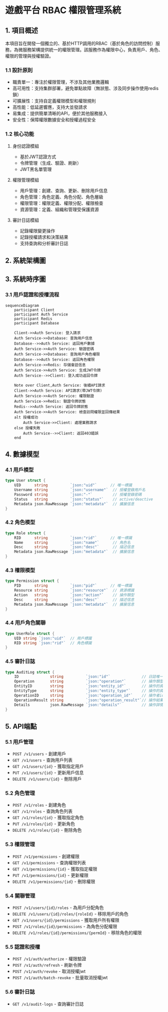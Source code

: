 # 遊戲平台 RBAC 權限管理系統

## 1. 項目概述
本項目旨在開發一個獨立的、基於HTTP調用的RBAC（基於角色的訪問控制）服務，為微服務架構提供統一的權限管理。該服務作為權限中心，負責用戶、角色、權限的管理與授權驗證。

### 1.1 設計原則
- 職責單一：專注於權限管理，不涉及其他業務邏輯
- 高可用性：支持集群部署，避免單點故障（無狀態、涉及同步操作使用redis鎖）
- 可擴展性：支持自定義權限模型和權限規則
- 高性能：低延遲響應，支持大並發請求
- 易集成：提供簡單清晰的API，便於其他服務接入
- 安全性：保障權限數據安全和授權過程安全

### 1.2 核心功能
1. 身份認證模組
   - 基於JWT認證方式
   - 令牌管理（生成、驗證、刷新）
   - JWT黑名單管理

2. 權限管理模組
   - 用戶管理：創建、查詢、更新、刪除用戶信息
   - 角色管理：角色定義、角色分配、角色層級
   - 權限管理：權限定義、權限分配、權限檢查
   - 資源管理：定義、組織和管理受保護資源

3. 審計日誌模組
   - 記錄權限變更操作
   - 記錄授權請求和決策結果
   - 支持查詢和分析審計日誌

## 2. 系統架構圖

## 3. 系統時序圖

### 3.1 用戶認證和授權流程
```mermaid
sequenceDiagram
    participant Client
    participant Auth Service
    participant Redis
    participant Database
    
    Client->>Auth Service: 登入請求
    Auth Service->>Database: 查詢用戶信息
    Database-->>Auth Service: 返回用戶數據
    Auth Service->>Auth Service: 驗證密碼
    Auth Service->>Database: 查詢用戶角色權限
    Database-->>Auth Service: 返回角色權限
    Auth Service->>Redis: 存儲會話信息
    Auth Service->>Auth Service: 生成JWT令牌
    Auth Service-->>Client: 登入成功返回令牌
    
    Note over Client,Auth Service: 後續API請求
    Client->>Auth Service: API請求(帶JWT令牌)
    Auth Service->>Auth Service: 權限驗證
    Auth Service->>Redis: 驗證令牌狀態
    Redis-->>Auth Service: 返回令牌狀態
    Auth Service->>Auth Service: 檢查訪問權限並回傳結果
    alt 授權成功
        Auth Service->>Client: 處理業務請求
    else 授權失敗
        Auth Service-->>Client: 返回403錯誤
    end
```

## 4. 數據模型

### 4.1 用戶模型
```go
type User struct {
    UID      string          `json:"uid"`      // 唯一標識
    Username string          `json:"username"`  // 授權登錄用戶名
    Password string          `json:"-"`         // 授權登錄密碼
    Status   string          `json:"status"`    // active/deactive
    Metadata json.RawMessage `json:"metadata"`  // 擴展信息
}
```

### 4.2 角色模型
```go
type Role struct {
    RID      string          `json:"rid"`      // 唯一標識
    Name     string          `json:"name"`      // 角色名
    Desc     string          `json:"desc"`      // 描述信息
    Metadata json.RawMessage `json:"metadata"`  // 擴展信息
}
```

### 4.3 權限模型
```go
type Permission struct {
    PID      string          `json:"pid"`      // 唯一標識
    Resource string          `json:"resource"`  // 資源標識
    Action   string          `json:"action"`    // 操作類型
    Desc     string          `json:"desc"`      // 描述信息
    Metadata json.RawMessage `json:"metadata"`  // 擴展信息
}
```

### 4.4 用戶角色關聯
```go
type UserRole struct {
    UID string `json:"uid"`  // 用戶標識
    RID string `json:"rid"`  // 角色標識
}
```

### 4.5 審計日誌
```go
type AuditLog struct {
    ID              string          `json:"id"`              // 日誌唯一標識
    Operation       string          `json:"operation"`       // 操作類型
    EntityID        string          `json:"entity_id"`       // 操作的資源id
    EntityType      string          `json:"entity_type"`     // 操作的資源類型
    OperationID     string          `json:"operation_id"`    // 操作者id
    OperationResult string          `json:"operation_result"`// 操作結果
    Details         json.RawMessage `json:"details"`         // 操作詳情
}
```

## 5. API端點

### 5.1 用戶管理
- `POST /v1/users` - 創建用戶
- `GET /v1/users` - 查詢用戶列表
- `GET /v1/users/{id}` - 獲取指定用戶
- `PUT /v1/users/{id}` - 更新用戶信息
- `DELETE /v1/users/{id}` - 刪除用戶

### 5.2 角色管理
- `POST /v1/roles` - 創建角色
- `GET /v1/roles` - 查詢角色列表
- `GET /v1/roles/{id}` - 獲取指定角色
- `PUT /v1/roles/{id}` - 更新角色
- `DELETE /v1/roles/{id}` - 刪除角色

### 5.3 權限管理
- `POST /v1/permissions` - 創建權限
- `GET /v1/permissions` - 查詢權限列表
- `GET /v1/permissions/{id}` - 獲取指定權限
- `PUT /v1/permissions/{id}` - 更新權限
- `DELETE /v1/permissions/{id}` - 刪除權限

### 5.4 關聯管理
- `POST /v1/users/{id}/roles` - 為用戶分配角色
- `DELETE /v1/users/{id}/roles/{roleId}` - 移除用戶的角色
- `GET /v1/users/{id}/permissions` - 獲取用戶所有權限
- `POST /v1/roles/{id}/permissions` - 為角色分配權限
- `DELETE /v1/roles/{id}/permissions/{permId}` - 移除角色的權限

### 5.5 認證和授權
- `POST /v1/auth/authorize` - 權限驗證
- `POST /v1/auth/refresh` - 刷新令牌
- `POST /v1/auth/revoke` - 取消授權jwt
- `POST /v1/auth/batch-revoke` - 批量取消授權jwt

### 5.6 審計日誌
- `GET /v1/audit-logs` - 查詢審計日誌
